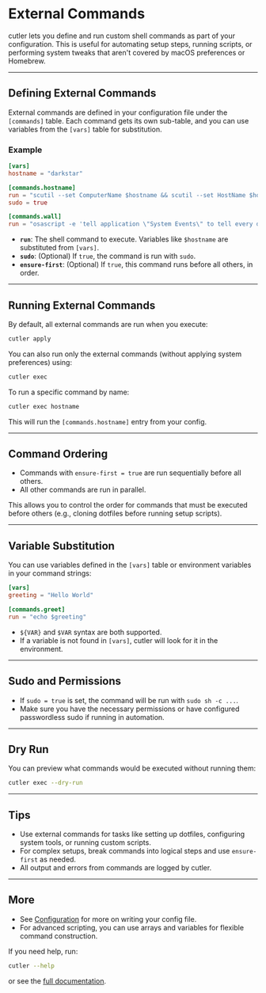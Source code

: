 # External Commands

cutler lets you define and run custom shell commands as part of your configuration. This is useful for automating setup steps, running scripts, or performing system tweaks that aren't covered by macOS preferences or Homebrew.

---

## Defining External Commands

External commands are defined in your configuration file under the `[commands]` table. Each command gets its own sub-table, and you can use variables from the `[vars]` table for substitution.

### Example

```toml
[vars]
hostname = "darkstar"

[commands.hostname]
run = "scutil --set ComputerName $hostname && scutil --set HostName $hostname && scutil --set LocalHostName $hostname"
sudo = true

[commands.wall]
run = "osascript -e 'tell application \"System Events\" to tell every desktop to set picture to \"/System/Library/Desktop Pictures/Solid Colors/Black.png\" as POSIX file'"
```

- **`run`**: The shell command to execute. Variables like `$hostname` are substituted from `[vars]`.
- **`sudo`**: (Optional) If `true`, the command is run with `sudo`.
- **`ensure-first`**: (Optional) If `true`, this command runs before all others, in order.

---

## Running External Commands

By default, all external commands are run when you execute:

```bash
cutler apply
```

You can also run only the external commands (without applying system preferences) using:

```bash
cutler exec
```

To run a specific command by name:

```bash
cutler exec hostname
```

This will run the `[commands.hostname]` entry from your config.

---

## Command Ordering

- Commands with `ensure-first = true` are run sequentially before all others.
- All other commands are run in parallel.

This allows you to control the order for commands that must be executed before others (e.g., cloning dotfiles before running setup scripts).

---

## Variable Substitution

You can use variables defined in the `[vars]` table or environment variables in your command strings:

```toml
[vars]
greeting = "Hello World"

[commands.greet]
run = "echo $greeting"
```

- `${VAR}` and `$VAR` syntax are both supported.
- If a variable is not found in `[vars]`, cutler will look for it in the environment.

---

## Sudo and Permissions

- If `sudo = true` is set, the command will be run with `sudo sh -c ...`.
- Make sure you have the necessary permissions or have configured passwordless sudo if running in automation.

---

## Dry Run

You can preview what commands would be executed without running them:

```bash
cutler exec --dry-run
```

---

## Tips

- Use external commands for tasks like setting up dotfiles, configuring system tools, or running custom scripts.
- For complex setups, break commands into logical steps and use `ensure-first` as needed.
- All output and errors from commands are logged by cutler.

---

## More

- See [Configuration](./configuration.md) for more on writing your config file.
- For advanced scripting, you can use arrays and variables for flexible command construction.

If you need help, run:

```bash
cutler --help
```

or see the [full documentation](https://hitblast.github.io/cutler/book/).